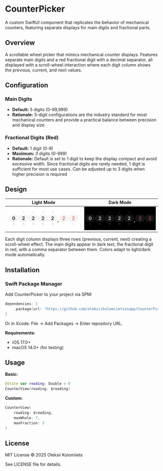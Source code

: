 # CounterPicker

A custom SwiftUI component that replicates the behavior of mechanical counters, featuring separate displays for main digits and fractional parts.

## Overview

A scrollable wheel picker that mimics mechanical counter displays. Features separate main digits and a red fractional digit with a decimal separator, all displayed with a scroll-wheel interaction where each digit column shows the previous, current, and next values.

## Configuration

### Main Digits
- **Default:** 5 digits (0-99,999)
- **Rationale:** 5-digit configurations are the industry standard for most mechanical counters and provide a practical balance between precision and display size

### Fractional Digits (Red)
- **Default:** 1 digit (0-9)
- **Maximum:** 3 digits (0-999)
- **Rationale:** Default is set to 1 digit to keep the display compact and avoid excessive width. Since fractional digits are rarely needed, 1 digit is sufficient for most use cases. Can be adjusted up to 3 digits when higher precision is required

## Design

| Light Mode | Dark Mode |
|---|---|
| ![Light Mode](.screenshots/light.png) | ![Dark Mode](.screenshots/dark.png) |

Each digit column displays three rows (previous, current, next) creating a scroll-wheel effect. The main digits appear in dark text, the fractional digit in red, with a comma separator between them. Colors adapt to light/dark mode automatically.

## Installation

### Swift Package Manager

Add CounterPicker to your project via SPM:

```swift
dependencies: [
    .package(url: "https://github.com/oleksiikolomiietssnapp/CounterPicker.git", from: "1.0.0")
]
```

Or in Xcode: File → Add Packages → Enter repository URL.

**Requirements:**
- iOS 17.0+
- macOS 14.0+ (for testing)

## Usage

**Basic:**
```swift
@State var reading: Double = 0
CounterView(reading: $reading)
```

**Custom:**
```swift
CounterView(
    reading: $reading,
    maxWhole: 7,
    maxFraction: 3
)
```

## License

MIT License © 2025 Oleksii Kolomiiets

See LICENSE file for details.
